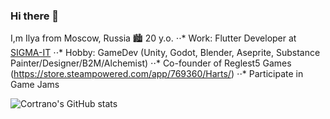 ### Hi there 👋

I,m Ilya from Moscow, Russia 🏙️
20 y.o.
⋅⋅* Work: Flutter Developer at [SIGMA-IT](https://sigma-it.ru/)
⋅⋅* Hobby: GameDev (Unity, Godot, Blender, Aseprite, Substance Painter/Designer/B2M/Alchemist)
⋅⋅* Co-founder of Reglest5 Games (https://store.steampowered.com/app/769360/Harts/)
⋅⋅* Participate in Game Jams

![Cortrano's GitHub stats](https://github-readme-stats.vercel.app/api?username=cortrano&show_icons=true&theme=dracula)


<!--
**Cortrano/Cortrano** is a ✨ _special_ ✨ repository because its `README.md` (this file) appears on your GitHub profile.

Here are some ideas to get you started:

- 🔭 I’m currently working on ...
- 🌱 I’m currently learning ...
- 👯 I’m looking to collaborate on ...
- 🤔 I’m looking for help with ...
- 💬 Ask me about ...
- 📫 How to reach me: ...
- 😄 Pronouns: ...
- ⚡ Fun fact: ...
-->
